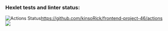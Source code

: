 ### Hexlet tests and linter status:
<img alt="Actions Status" src="https://github.com/kinsoRick/frontend-project-46/workflows/hexlet-check/badge.svg"/>https://github.com/kinsoRick/frontend-project-46/actions
<a href="https://codeclimate.com/github/kinsoRick/frontend-project-46/maintainability"><img src="https://api.codeclimate.com/v1/badges/762da3a4f9d81d79ced3/maintainability"/></a>